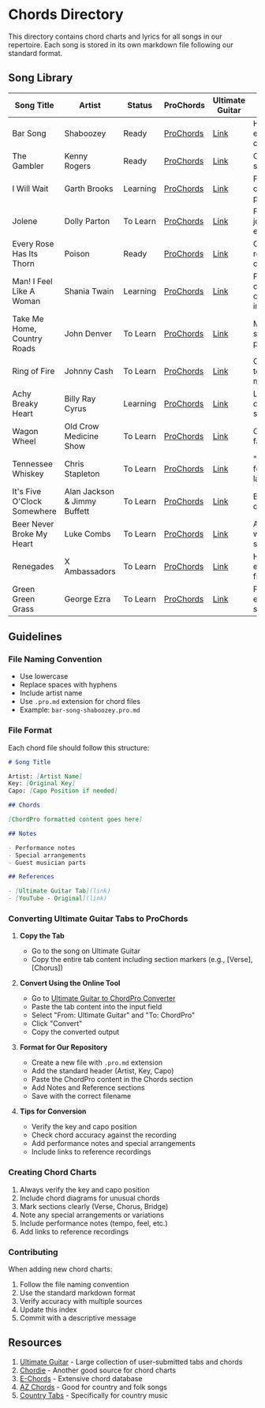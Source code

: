 # Chords Directory

This directory contains chord charts and lyrics for all songs in our repertoire. Each song is stored in its own markdown file following our standard format.

## Song Library

| Song Title                  | Artist                       | Status   | ProChords                                                  | Ultimate Guitar                                                                                  | Notes                       | YouTube                                                 |
| --------------------------- | ---------------------------- | -------- | ---------------------------------------------------------- | ------------------------------------------------------------------------------------------------ | --------------------------- | ------------------------------------------------------- |
| Bar Song                    | Shaboozey                    | Ready    | [ProChords](bar-song-shaboozey.pro.md)                     | [Link](https://tabs.ultimate-guitar.com/tab/shaboozey/bar-song-chords)                           | High energy opener          | [Original](https://www.youtube.com/watch?v=4hKh9nydCsY) |
| The Gambler                 | Kenny Rogers                 | Ready    | [ProChords](the-gambler-kenny-rogers.pro.md)               | [Link](https://tabs.ultimate-guitar.com/tab/kenny-rogers/the-gambler-chords)                     | Classic singalong           | [Original](https://www.youtube.com/watch?v=7hx4gdlfamo) |
| I Will Wait                 | Garth Brooks                 | Learning | [ProChords](i-will-wait-garth-brooks.pro.md)               | [Link](https://tabs.ultimate-guitar.com/tab/garth-brooks/i-will-wait-chords)                     | Perfect crowd pleaser       | [Original](https://www.youtube.com/watch?v=K9g-Yj8vcqk) |
| Jolene                      | Dolly Parton                 | To Learn | [ProChords](jolene-dolly-parton.pro.md)                    | [Link](https://tabs.ultimate-guitar.com/tab/dolly-parton/jolene-chords)                          | Follow with joke about exes | [Original](https://www.youtube.com/watch?v=Ixrje2rXLMA) |
| Every Rose Has Its Thorn    | Poison                       | Ready    | [ProChords](every-rose-has-its-thorn-poison.pro.md)        | [Link](https://tabs.ultimate-guitar.com/tab/poison/every-rose-has-its-thorn-chords)              | Country-rock crossover      | [Original](https://www.youtube.com/watch?v=JkK8g6FMEXE) |
| Man! I Feel Like A Woman    | Shania Twain                 | Learning | [ProChords](man-i-feel-like-a-woman-shania-twain.pro.md)   | [Link](https://tabs.ultimate-guitar.com/tab/shania-twain/man-i-feel-like-a-woman-chords-1839726) | Post-costume change impact  |
| Take Me Home, Country Roads | John Denver                  | To Learn | [ProChords](take-me-home-country-roads-john-denver.pro.md) | [Link](https://tabs.ultimate-guitar.com/tab/john-denver/take-me-home-country-roads-chords)       | Massive singalong potential |
| Ring of Fire                | Johnny Cash                  | To Learn | [ProChords](ring-of-fire-johnny-cash.pro.md)               | [Link](https://tabs.ultimate-guitar.com/tab/johnny-cash/ring-of-fire-chords)                     | Change tempo mid-song       |
| Achy Breaky Heart           | Billy Ray Cyrus              | Learning | [ProChords](achy-breaky-heart-billy-ray-cyrus.pro.md)      | [Link](https://tabs.ultimate-guitar.com/tab/billy-ray-cyrus/achy-breaky-heart-chords)            | Line dancing segment        |
| Wagon Wheel                 | Old Crow Medicine Show       | To Learn | [ProChords](wagon-wheel-old-crow-medicine-show.pro.md)     | [Link](https://tabs.ultimate-guitar.com/tab/old-crow-medicine-show/wagon-wheel-chords)           | Crowd favorite              |
| Tennessee Whiskey           | Chris Stapleton              | To Learn | [ProChords](tennessee-whiskey-chris-stapleton.pro.md)      | [Link](https://tabs.ultimate-guitar.com/tab/chris-stapleton/tennessee-whiskey-chords)            | "Something for the ladies"  | [Original](https://www.youtube.com/watch?v=4zAThXFO_2c) |
| It's Five O'Clock Somewhere | Alan Jackson & Jimmy Buffett | To Learn | [ProChords](its-five-oclock-somewhere-alan-jackson.pro.md) | [Link](https://tabs.ultimate-guitar.com/tab/alan-jackson/its-five-oclock-somewhere-chords)       | Bring out drink props       |
| Beer Never Broke My Heart   | Luke Combs                   | To Learn | [ProChords](beer-never-broke-my-heart-luke-combs.pro.md)   | [Link](https://tabs.ultimate-guitar.com/tab/luke-combs/beer-never-broke-my-heart-chords)         | Acoustic with foot stomps   |
| Renegades                   | X Ambassadors                | To Learn | [ProChords](renegades-x-ambassadors.pro.md)                | [Link](https://tabs.ultimate-guitar.com/tab/x-ambassadors/renegades-chords)                      | High energy finale          |
| Green Green Grass           | George Ezra                  | To Learn | [ProChords](green-green-grass-george-ezra.pro.md)          | [Link](https://tabs.ultimate-guitar.com/tab/george-ezra/green-green-grass-chords)                | Perfect encore song         |

## Guidelines

### File Naming Convention

- Use lowercase
- Replace spaces with hyphens
- Include artist name
- Use `.pro.md` extension for chord files
- Example: `bar-song-shaboozey.pro.md`

### File Format

Each chord file should follow this structure:

```markdown
# Song Title

Artist: [Artist Name]
Key: [Original Key]
Capo: [Capo Position if needed]

## Chords

[ChordPro formatted content goes here]

## Notes

- Performance notes
- Special arrangements
- Guest musician parts

## References

- [Ultimate Guitar Tab](link)
- [YouTube - Original](link)
```

### Converting Ultimate Guitar Tabs to ProChords

1. **Copy the Tab**

   - Go to the song on Ultimate Guitar
   - Copy the entire tab content including section markers (e.g., [Verse], [Chorus])

2. **Convert Using the Online Tool**

   - Go to [Ultimate Guitar to ChordPro Converter](https://ultimate.ftes.de/)
   - Paste the tab content into the input field
   - Select "From: Ultimate Guitar" and "To: ChordPro"
   - Click "Convert"
   - Copy the converted output

3. **Format for Our Repository**

   - Create a new file with `.pro.md` extension
   - Add the standard header (Artist, Key, Capo)
   - Paste the ChordPro content in the Chords section
   - Add Notes and Reference sections
   - Save with the correct filename

4. **Tips for Conversion**
   - Verify the key and capo position
   - Check chord accuracy against the recording
   - Add performance notes and special arrangements
   - Include links to reference recordings

### Creating Chord Charts

1. Always verify the key and capo position
2. Include chord diagrams for unusual chords
3. Mark sections clearly (Verse, Chorus, Bridge)
4. Note any special arrangements or variations
5. Include performance notes (tempo, feel, etc.)
6. Add links to reference recordings

### Contributing

When adding new chord charts:

1. Follow the file naming convention
2. Use the standard markdown format
3. Verify accuracy with multiple sources
4. Update this index
5. Commit with a descriptive message

## Resources

1. [Ultimate Guitar](https://www.ultimate-guitar.com/) - Large collection of user-submitted tabs and chords
2. [Chordie](https://chordie.com/) - Another good source for chord charts
3. [E-Chords](https://www.e-chords.com/) - Extensive chord database
4. [AZ Chords](https://www.azchords.com/) - Good for country and folk songs
5. [Country Tabs](https://www.countrytabs.com/) - Specifically for country music
